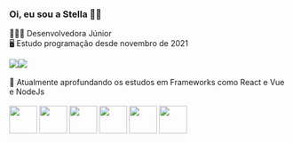 ### Oi, eu sou a Stella 🙋🏽

👩🏽‍💻 Desenvolvedora Júnior <br>
🖥️ Estudo programação desde novembro de 2021


<a href="https://www.linkedin.com/in/stella-zen-690569197/" target="_blank"><img src="https://img.shields.io/badge/-LinkedIn-%230077B5?style=for-the-badge&logo=linkedin&logoColor=white" target="_blank"></a><a href="https://www.instagram.com/stella.mzen/" target="_blank"><img src="https://img.shields.io/badge/-Instagram-%23E4405F?style=for-the-badge&logo=instagram&logoColor=white" target="_blank"></a><br><br>
📖 Atualmente aprofundando os estudos em Frameworks como React e Vue e NodeJs <br><br>
<img src="https://cdn.jsdelivr.net/gh/devicons/devicon/icons/html5/html5-original.svg" width="50px" />
<img src="https://cdn.jsdelivr.net/gh/devicons/devicon/icons/css3/css3-original.svg" width="50px" />
<img src="https://cdn.jsdelivr.net/gh/devicons/devicon/icons/javascript/javascript-original.svg" width="50px" />
<img src="https://cdn.jsdelivr.net/gh/devicons/devicon/icons/react/react-original.svg" width="50px" />
<img src="https://cdn.jsdelivr.net/gh/devicons/devicon/icons/vuejs/vuejs-original.svg"  width="50px" />
<img src="https://cdn.jsdelivr.net/gh/devicons/devicon/icons/nodejs/nodejs-original.svg" width="50px" /><br>
          
          
          
<!--#### Portfólio: <a href="https://stellazen.github.io/stellaportfolio/"> Clica aqui 💫 </a>




##### HTML5 | CSS3
<a href="https://stellazen.github.io/projetos-e-desafios/nft-card-2/index.html">🔹 NFT Card Component</a><br>
<a href="https://stellazen.github.io/projetos-e-desafios/product-preview-card/index.html#">🔹 Product Preview Card</a><br>
<a href="https://stellazen.github.io/projetos-e-desafios/column-card/index.html">🔹 Column Card</a><br>
<a href="https://stellazen.github.io/projeto-login/">🔹 Projeto Login</a><br>
<a href="https://stellazen.github.io/site-meninoFolha/">🔹 MeninoFolhaStore</a> *em desenvolvimento*<br>
##### HTML5 | CSS3 | JavaScript
<a href="https://stellazen.github.io/projetos-e-desafios/interactive-rating/index.html">🔹 Interactive Rating</a><br>
<a href="https://stellazen.github.io/projetos-e-desafios/article-preview-component/index.html">🔹 Article Preview Component</a> *em desenvolvimento*<br>



**Stellazen/Stellazen** is a ✨ _special_ ✨ repository because its `README.md` (this file) appears on your GitHub profile.

Here are some ideas to get you started:

- 🔭 I’m currently working on ...
- 🌱 I’m currently learning ...
- 👯 I’m looking to collaborate on ...
- 🤔 I’m looking for help with ...
- 💬 Ask me about ...
- 📫 How to reach me: ...
- 😄 Pronouns: ...
- ⚡ Fun fact: ...
-->
